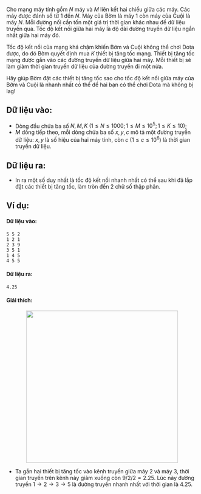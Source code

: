 Cho mạng máy tính gồm $N$ máy và $M$ liên kết hai chiều giữa các máy. Các máy được đánh số từ $1$ đến $N$. Máy của Bờm là máy $1$ còn máy của Cuội là máy $N$. Mỗi đường nối cần tốn một giá trị thời gian khác nhau để dữ liệu truyền qua. Tốc độ kết nối giữa hai máy là độ dài đường truyền dữ liệu ngắn nhất giữa hai máy đó.

Tốc độ kết nối của mạng khá chậm khiến Bờm và Cuội không thể chơi Dota được, do đó Bờm quyết định mua $K$ thiết bị tăng tốc mạng. Thiết bị tăng tốc mạng được gắn vào các đường truyền dữ liệu giữa hai máy. Mỗi thiết bị sẽ làm giảm thời gian truyền dữ liệu của đường truyền đi một nửa.

Hãy giúp Bờm đặt các thiết bị tăng tốc sao cho tốc độ kết nối giữa máy của Bờm và Cuội là nhanh nhất có thể để hai bạn có thể chơi Dota mà không bị lag!

## Dữ liệu vào:
- Dòng đầu chứa ba số $N, M, K\ (1 ≤ N ≤ 1000; 1 ≤ M ≤ 10^5; 1 ≤ K ≤ 10)$;
- $M$ dòng tiếp theo, mỗi dòng chứa ba số $x, y, c$ mô tả một đường truyền dữ liệu: $x, y$ là số hiệu của hai máy tính, còn $c\ (1 ≤ c ≤ 10^6)$ là thời gian truyền dữ liệu.

## Dữ liệu ra:
- In ra một số duy nhất là tốc độ kết nối nhanh nhất có thể sau khi đã lắp đặt các thiết bị tăng tốc, làm tròn đến 2 chữ số thập phân.

## Ví dụ:
#### Dữ liệu vào:
```
5 5 2
1 2 1
2 3 9
3 5 1
1 4 5
4 5 5
```

#### Dữ liệu ra:
```
4.25
```

#### Giải thích:
<center><img src="/images/problems/593/NETACCEL.png" width="400px" /></center>

- Ta gắn hai thiết bị tăng tốc vào kênh truyền giữa máy $2$ và máy $3$, thời gian truyền trên kênh này giảm xuống còn $9/2/2 = 2.25$. Lúc này đường truyền $1→2→3→5$ là đường truyền nhanh nhất với thời gian là $4.25$.